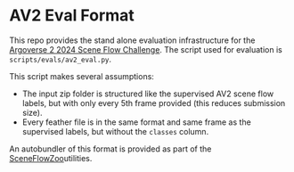 # AV2 Eval Format

This repo provides the stand alone evaluation infrastructure for the [Argoverse 2 2024 Scene Flow Challenge](https://argoverse.org/sceneflow). The script used for evaluation is `scripts/evals/av2_eval.py`.

This script makes several assumptions:

 - The input zip folder is structured like the supervised AV2 scene flow labels, but with only every 5th frame provided (this reduces submission size).
 - Every feather file is in the same format and same frame as the supervised labels, but without the `classes` column.

An autobundler of this format is provided as part of the [SceneFlowZoo](https://github.com/kylevedder/SceneFlowZoo/blob/master/av2_scene_flow_competition_submit.py)utilities.